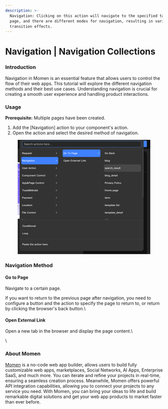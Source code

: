 ```yaml
---
description: >-
  Navigation: Clicking on this action will navigate to the specified target
  page, and there are different modes for navigation, resulting in various
  transition effects.
---
```


# Navigation | Navigation Collections

### Introduction

Navigation in Momen is an essential feature that allows users to control the flow of their web apps. This tutorial will explore the different navigation methods and their best use cases. Understanding navigation is crucial for creating a smooth user experience and handling product interactions.

### Usage

**Prerequisite:** Multiple pages have been created.

1. Add the \[Navigation] action to your component's action.
2. Open the action and select the desired method of navigation.

<figure><img src="../../.gitbook/assets/1 (38).png" alt="Usage of the navigation component."><figcaption></figcaption></figure>

### Navigation Method

#### Go to Page

Navigate to a certain page.

If you want to return to the previous page after navigation, you need to configure a button and the action to specify the page to return to, or return by clicking the browser's back button.\\

#### Open External Link

Open a new tab in the browser and display the page content.\\

\\

### About Momen

[Momen](https://momen.app/?channel=blog-about) is a no-code web app builder, allows users to build fully customizable web apps, marketplaces, Social Networks, AI Apps, Enterprise SaaS, and much more. You can iterate and refine your projects in real-time, ensuring a seamless creation process. Meanwhile, Momen offers powerful API integration capabilities, allowing you to connect your projects to any service you need. With Momen, you can bring your ideas to life and build remarkable digital solutions and get your web app products to market faster than ever before.
